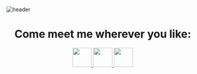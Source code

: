 ![header](https://capsule-render.vercel.app/api?type=waving&color=0:0c75e6,50:05c9f9,100:00ee6e&height=170&section=header&text=Hi!&desc=I%20guess%3F&fontSize=45&fontAlignY=35&fontColor=fff&descAlign=95&descSize=15&animation=fadeIn)

<h1 align="center">
  Come meet me wherever you like:
</h1>

<p align="center">
<a href="https://www.linkedin.com/in/caio-de-almeida-araujo/" target="_blank">
  <img height="50" src="https://cdn-icons-png.flaticon.com/256/174/174857.png"/>
</a>
<a href="https://www.instagram.com/caiomknh/">
  <img height="50" src="https://upload.wikimedia.org/wikipedia/commons/thumb/a/a5/Instagram_icon.png/480px-Instagram_icon.png"/>
</a>
<a href="https://wa.me/5588993552505">
  <img height="50" src="https://w7.pngwing.com/pngs/872/916/png-transparent-whatsapp-logo-whatsapp-computer-icons-telephone-call-whatsapp-grass-internet-mobile-phones-thumbnail.png"/>
</a>
</p>
